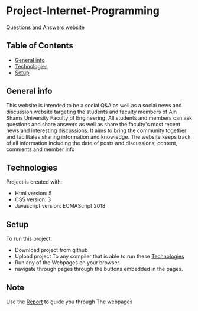 # Project-Internet-Programming
Questions and Answers website

## Table of Contents
* [General info](#general-info)
* [Technologies](#technologies)
* [Setup](#setup)

## General info
This website is intended to be a social Q&A as well as a social news and discussion
website targeting the students and faculty members of Ain Shams University Faculty
of Engineering. All students and members can ask questions and share answers as well
as share the faculty's most recent news and interesting discussions. It aims to bring
the community together and facilitates sharing information and knowledge. The
website keeps track of all information including the date of posts and discussions,
content, comments and member info

## Technologies
Project is created with:
* Html version: 5
* CSS version: 3
* Javascript version: ECMAScript 2018

## Setup
To run this project, 
- Download project from github
- Upload project To any compiler that is able to run these [Technologies](#technologies)
- Run any of the Webpages on your browser
- navigate through pages through the buttons embedded in the pages.


## Note
Use the [Report](https://github.com/IlariaRefaat/Project-internet-programming/blob/main/Internet_Programming_Report_1%20(4).docx) to guide you through The webpages


